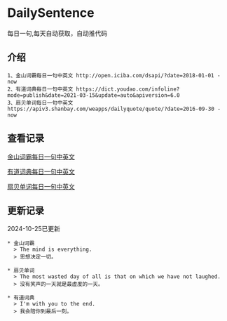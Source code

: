 # DailySentence

每日一句,每天自动获取，自动推代码

## 介绍

```
1、金山词霸每日一句中英文 http://open.iciba.com/dsapi/?date=2018-01-01 - now
2、有道词典每日一句中英文 https://dict.youdao.com/infoline?mode=publish&date=2021-03-15&update=auto&apiversion=6.0
3、扇贝单词每日一句中英文 https://apiv3.shanbay.com/weapps/dailyquote/quote/?date=2016-09-30 - now
```

## 查看记录

[金山词霸每日一句中英文](./data/iciba/)

[有道词典每日一句中英文](./data/youdao/)

[扇贝单词每日一句中英文](./data/shanbay/)

## 更新记录
2024-10-25已更新 
```
* 金山词霸
  > The mind is everything.
  > 思想决定一切。

* 扇贝单词
  > The most wasted day of all is that on which we have not laughed.
  > 没有笑声的一天就是最虚度的一天。

* 有道词典
  > I'm with you to the end.
  > 我会陪你到最后一刻。

```

